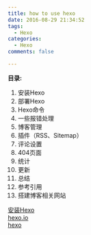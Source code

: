 ```yaml
---
title: how to use hexo
date: 2016-08-29 21:34:52
tags:
  - Hexo
categories: 
  - Hexo
comments: false

---
```


**目录:**

1. 安装Hexo
2. 部署Hexo
3. Hexo命令
4. 一些报错处理
5. 博客管理
6. 插件（RSS、Sitemap）
7. 评论设置
8. 404页面
9. 统计
10. 更新
11. 总结
12. 参考引用
13. 搭建博客相关网站


[安装Hexo](http://www.jianshu.com/p/35e197cb1273)  
[hexo.io](https://hexo.io/)  
[hexo](http://blog.sina.com.cn/s/blog_617ccc0c0101h84p.html)
